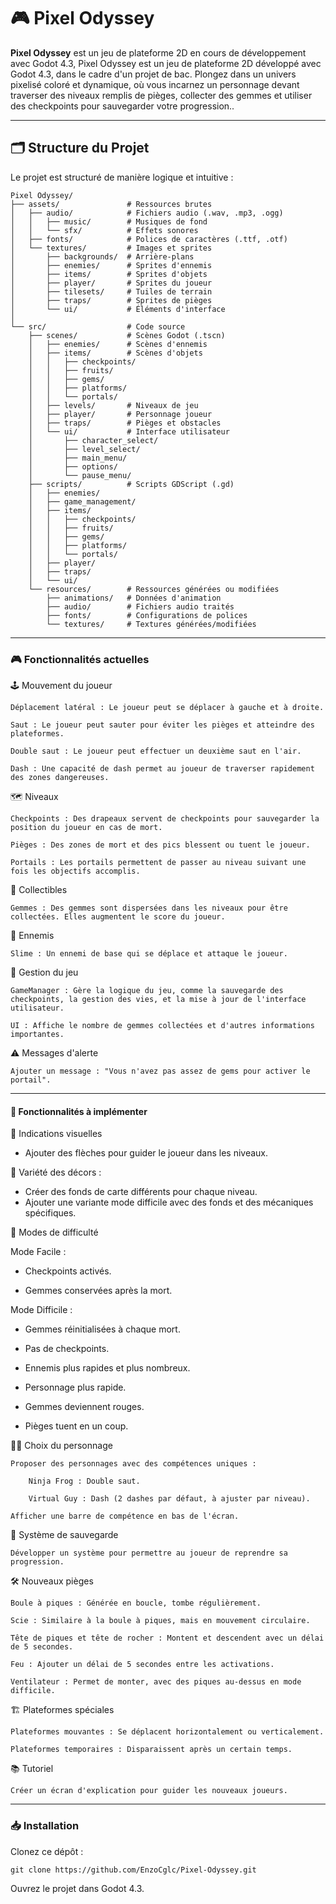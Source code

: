 # 🎮 Pixel Odyssey

**Pixel Odyssey** est un jeu de plateforme 2D en cours de développement avec Godot 4.3, Pixel Odyssey est un jeu de plateforme 2D développé avec Godot 4.3, dans le cadre d'un projet de bac. Plongez dans un univers pixelisé coloré et dynamique, où vous incarnez un personnage devant traverser des niveaux remplis de pièges, collecter des gemmes et utiliser des checkpoints pour sauvegarder votre progression..

---

## 🗂 Structure du Projet

Le projet est structuré de manière logique et intuitive :

```plaintext
Pixel Odyssey/
├── assets/               # Ressources brutes
│   ├── audio/            # Fichiers audio (.wav, .mp3, .ogg)
│   │   ├── music/        # Musiques de fond
│   │   └── sfx/          # Effets sonores
│   ├── fonts/            # Polices de caractères (.ttf, .otf)
│   └── textures/         # Images et sprites
│       ├── backgrounds/  # Arrière-plans
│       ├── enemies/      # Sprites d'ennemis
│       ├── items/        # Sprites d'objets
│       ├── player/       # Sprites du joueur
│       ├── tilesets/     # Tuiles de terrain
│       ├── traps/        # Sprites de pièges
│       └── ui/           # Éléments d'interface
│
└── src/                  # Code source
    ├── scenes/           # Scènes Godot (.tscn)
    │   ├── enemies/      # Scènes d'ennemis
    │   ├── items/        # Scènes d'objets
    │   │   ├── checkpoints/
    │   │   ├── fruits/
    │   │   ├── gems/
    │   │   ├── platforms/
    │   │   └── portals/
    │   ├── levels/       # Niveaux de jeu
    │   ├── player/       # Personnage joueur
    │   ├── traps/        # Pièges et obstacles
    │   └── ui/           # Interface utilisateur
    │       ├── character_select/
    │       ├── level_select/
    │       ├── main_menu/
    │       ├── options/
    │       └── pause_menu/
    ├── scripts/          # Scripts GDScript (.gd)
    │   ├── enemies/
    │   ├── game_management/
    │   ├── items/
    │   │   ├── checkpoints/
    │   │   ├── fruits/
    │   │   ├── gems/
    │   │   ├── platforms/
    │   │   └── portals/
    │   ├── player/
    │   ├── traps/
    │   └── ui/
    └── resources/        # Ressources générées ou modifiées
        ├── animations/   # Données d'animation
        ├── audio/        # Fichiers audio traités
        ├── fonts/        # Configurations de polices
        └── textures/     # Textures générées/modifiées
```
---
### 🎮 Fonctionnalités actuelles
🕹️ Mouvement du joueur

    Déplacement latéral : Le joueur peut se déplacer à gauche et à droite.

    Saut : Le joueur peut sauter pour éviter les pièges et atteindre des plateformes.

    Double saut : Le joueur peut effectuer un deuxième saut en l'air.

    Dash : Une capacité de dash permet au joueur de traverser rapidement des zones dangereuses.

🗺️ Niveaux

    Checkpoints : Des drapeaux servent de checkpoints pour sauvegarder la position du joueur en cas de mort.

    Pièges : Des zones de mort et des pics blessent ou tuent le joueur.

    Portails : Les portails permettent de passer au niveau suivant une fois les objectifs accomplis.

💎 Collectibles

    Gemmes : Des gemmes sont dispersées dans les niveaux pour être collectées. Elles augmentent le score du joueur.

👾 Ennemis

    Slime : Un ennemi de base qui se déplace et attaque le joueur.

🎲 Gestion du jeu

    GameManager : Gère la logique du jeu, comme la sauvegarde des checkpoints, la gestion des vies, et la mise à jour de l'interface utilisateur.

    UI : Affiche le nombre de gemmes collectées et d'autres informations importantes.

⚠️ Messages d'alerte

    Ajouter un message : "Vous n'avez pas assez de gems pour activer le portail".
---
#### 🚧 Fonctionnalités à implémenter
🧭 Indications visuelles

   - Ajouter des flèches pour guider le joueur dans les niveaux.

🎨 Variété des décors :

   - Créer des fonds de carte différents pour chaque niveau.
   - Ajouter une variante mode difficile avec des fonds et des mécaniques spécifiques.

🎯 Modes de difficulté

  Mode Facile :

  - Checkpoints activés.

  - Gemmes conservées après la mort.

  Mode Difficile :

  - Gemmes réinitialisées à chaque mort.

  - Pas de checkpoints.

  - Ennemis plus rapides et plus nombreux.

  - Personnage plus rapide.

  - Gemmes deviennent rouges.

  - Pièges tuent en un coup.

🧑‍🎤 Choix du personnage

    Proposer des personnages avec des compétences uniques :

        Ninja Frog : Double saut.

        Virtual Guy : Dash (2 dashes par défaut, à ajuster par niveau).

    Afficher une barre de compétence en bas de l'écran.

💾 Système de sauvegarde

    Développer un système pour permettre au joueur de reprendre sa progression.


🛠️ Nouveaux pièges

    Boule à piques : Générée en boucle, tombe régulièrement.

    Scie : Similaire à la boule à piques, mais en mouvement circulaire.

    Tête de piques et tête de rocher : Montent et descendent avec un délai de 5 secondes.

    Feu : Ajouter un délai de 5 secondes entre les activations.

    Ventilateur : Permet de monter, avec des piques au-dessus en mode difficile.

🏗️ Plateformes spéciales

    Plateformes mouvantes : Se déplacent horizontalement ou verticalement.

    Plateformes temporaires : Disparaissent après un certain temps.

📚 Tutoriel

    Créer un écran d'explication pour guider les nouveaux joueurs.
---
### 📥 Installation

  Clonez ce dépôt :

    git clone https://github.com/EnzoCglc/Pixel-Odyssey.git

  Ouvrez le projet dans Godot 4.3.